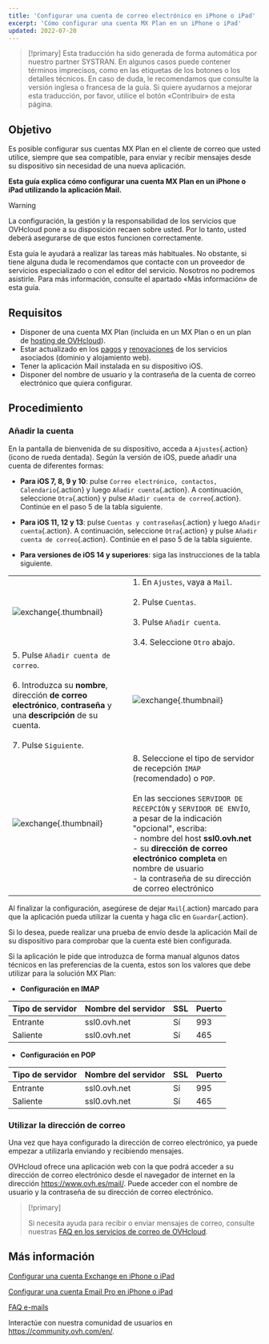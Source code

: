 ```yaml
---
title: 'Configurar una cuenta de correo electrónico en iPhone o iPad'
excerpt: 'Cómo configurar una cuenta MX Plan en un iPhone o iPad'
updated: 2022-07-20
---
```


> [!primary]
> Esta traducción ha sido generada de forma automática por nuestro partner SYSTRAN. En algunos casos puede contener términos imprecisos, como en las etiquetas de los botones o los detalles técnicos. En caso de duda, le recomendamos que consulte la versión inglesa o francesa de la guía. Si quiere ayudarnos a mejorar esta traducción, por favor, utilice el botón «Contribuir» de esta página.
> 

## Objetivo

Es posible configurar sus cuentas MX Plan en el cliente de correo que usted utilice, siempre que sea compatible, para enviar y recibir mensajes desde su dispositivo sin necesidad de una nueva aplicación.

**Esta guía explica cómo configurar una cuenta MX Plan en un iPhone o iPad utilizando la aplicación Mail.**

> [!warning]
>
> La configuración, la gestión y la responsabilidad de los servicios que OVHcloud pone a su disposición recaen sobre usted. Por lo tanto, usted deberá asegurarse de que estos funcionen correctamente.
>
> Esta guía le ayudará a realizar las tareas más habituales. No obstante, si tiene alguna duda le recomendamos que contacte con un proveedor de servicios especializado o con el editor del servicio. Nosotros no podremos asistirle. Para más información, consulte el apartado «Más información» de esta guía.
>

## Requisitos

- Disponer de una cuenta MX Plan (incluida en un MX Plan o en un plan de [hosting de OVHcloud](/links/web/hosting)).
- Estar actualizado en los [pagos](/pages/account_and_service_management/managing_billing_payments_and_services/invoice_management#pay-bills) y [renovaciones](/pages/account_and_service_management/managing_billing_payments_and_services/how_to_use_automatic_renewal#renewal-management) de los servicios asociados (dominio y alojamiento web).
- Tener la aplicación Mail instalada en su dispositivo iOS.
- Disponer del nombre de usuario y la contraseña de la cuenta de correo electrónico que quiera configurar.

## Procedimiento

### Añadir la cuenta

En la pantalla de bienvenida de su dispositivo, acceda a `Ajustes`{.action} (icono de rueda dentada). Según la versión de iOS, puede añadir una cuenta de diferentes formas:

- **Para iOS 7, 8, 9 y 10**: pulse `Correo electrónico, contactos, Calendario`{.action} y luego `Añadir cuenta`{.action}. A continuación, seleccione `Otra`{.action} y pulse `Añadir cuenta de correo`{.action}. Continúe en el paso 5 de la tabla siguiente.

- **Para iOS 11, 12 y 13**: pulse `Cuentas y contraseñas`{.action} y luego `Añadir cuenta`{.action}. A continuación, seleccione `Otra`{.action} y pulse `Añadir cuenta de correo`{.action}. Continúe en el paso 5 de la tabla siguiente.

- **Para versiones de iOS 14 y superiores**: siga las instrucciones de la tabla siguiente.

| | |
|---|---|
|![exchange](images/configuration-mail-ios-step01.gif){.thumbnail}|1. En `Ajustes`, vaya a `Mail`. <br><br> 2. Pulse `Cuentas`.<br><br> 3. Pulse `Añadir cuenta`.<br><br> 3.4. Seleccione `Otro` abajo.|
|5. Pulse `Añadir cuenta de correo`.<br><br>6. Introduzca su **nombre**, dirección **de correo electrónico**, **contraseña** y una **descripción** de su cuenta.<br><br>7. Pulse `Siguiente`.|![exchange](images/configuration-mail-ios-step02.png){.thumbnail}|
|![exchange](images/configuration-mail-ios-step03.png){.thumbnail}|8. Seleccione el tipo de servidor de recepción `IMAP` (recomendado) o `POP`.<br><br>En las secciones `SERVIDOR DE RECEPCIÓN` y `SERVIDOR DE ENVÍO`, a pesar de la indicación "opcional", escriba: <br>- nombre del host **ssl0.ovh.net** <br>- su **dirección de correo electrónico completa** en nombre de usuario <br>- la contraseña de su dirección de correo electrónico|

Al finalizar la configuración, asegúrese de dejar `Mail`{.action} marcado para que la aplicación pueda utilizar la cuenta y haga clic en `Guardar`{.action}.

Si lo desea, puede realizar una prueba de envío desde la aplicación Mail de su dispositivo para comprobar que la cuenta esté bien configurada.

Si la aplicación le pide que introduzca de forma manual algunos datos técnicos en las preferencias de la cuenta, estos son los valores que debe utilizar para la solución MX Plan:

- **Configuración en IMAP**

|Tipo de servidor|Nombre del servidor|SSL|Puerto|
|---|---|---|---|
|Entrante|ssl0.ovh.net|Sí|993|
|Saliente|ssl0.ovh.net|Sí|465|

- **Configuración en POP**

|Tipo de servidor|Nombre del servidor|SSL|Puerto|
|---|---|---|---|
|Entrante|ssl0.ovh.net|Sí|995|
|Saliente|ssl0.ovh.net|Sí|465|

### Utilizar la dirección de correo

Una vez que haya configurado la dirección de correo electrónico, ya puede empezar a utilizarla enviando y recibiendo mensajes.

OVHcloud ofrece una aplicación web con la que podrá acceder a su dirección de correo electrónico desde el navegador de internet en la dirección <https://www.ovh.es/mail/>. Puede acceder con el nombre de usuario y la contraseña de su dirección de correo electrónico.

> [!primary]
>
> Si necesita ayuda para recibir o enviar mensajes de correo, consulte nuestras [FAQ en los servicios de correo de OVHcloud](/pages/web_cloud/email_and_collaborative_solutions/mx_plan/faq-emails).
>

## Más información

[Configurar una cuenta Exchange en iPhone o iPad](/pages/web_cloud/email_and_collaborative_solutions/microsoft_exchange/how_to_configure_ios)

[Configurar una cuenta Email Pro en iPhone o iPad](/pages/web_cloud/email_and_collaborative_solutions/email_pro/how_to_configure_ios)

[FAQ e-mails](/pages/web_cloud/email_and_collaborative_solutions/mx_plan/faq-emails)

Interactúe con nuestra comunidad de usuarios en <https://community.ovh.com/en/>.
